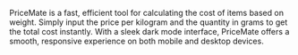 PriceMate is a fast, efficient tool for calculating the cost of items based on weight. Simply input the price per kilogram and the quantity in grams to get the total cost instantly. With a sleek dark mode interface, PriceMate offers a smooth, responsive experience on both mobile and desktop devices.
